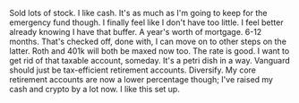 Sold lots of stock. I like cash. It's as much as I'm going to keep for the emergency fund though. I finally feel like I don't have too little. I feel better already knowing I have that buffer. A year's worth of mortgage. 6-12 months. That's checked off, done with, I can move on to other steps on the latter. Roth and 401k will both be maxed now too. The rate is good. I want to get rid of that taxable account, someday. It's a petri dish in a way. Vanguard should just be tax-efficient retirement accounts. Diversify. My core retirement accounts are now a lower percentage though; I've raised my cash and crypto by a lot now. I like this set up. 
